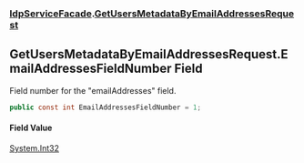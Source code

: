 ### [IdpServiceFacade](../index.md 'IdpServiceFacade').[GetUsersMetadataByEmailAddressesRequest](index.md 'IdpServiceFacade\.GetUsersMetadataByEmailAddressesRequest')

## GetUsersMetadataByEmailAddressesRequest\.EmailAddressesFieldNumber Field

Field number for the "emailAddresses" field\.

```csharp
public const int EmailAddressesFieldNumber = 1;
```

#### Field Value
[System\.Int32](https://learn.microsoft.com/en-us/dotnet/api/system.int32 'System\.Int32')